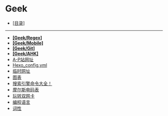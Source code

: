 # Geek
- [[目录]](/)
---
- [**[Geek/Regex]**](/Geek/Regex/)
- [**[Geek/Mobile]**](/Geek/Mobile/)
- [**[Geek/Git]**](/Geek/Git/)
- [**[Geek/AHK]**](/Geek/AHK/)
- [A-P站网址](/Geek/A-P站网址)
- [Hexo_config.yml](/Geek/Hexo_config.yml)
- [临时网址](/Geek/临时网址)
- [图表](/Geek/图表)
- [搜索引擎命令大全！](/Geek/搜索引擎命令大全！)
- [摩尔斯电码表](/Geek/摩尔斯电码表)
- [玩转双网卡](/Geek/玩转双网卡)
- [编程语言](/Geek/编程语言)
- [词性](/Geek/词性)
